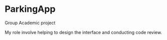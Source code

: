 # ParkingApp
Group Academic project

My role involve helping to design the interface and conducting code review.
